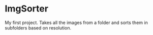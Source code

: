 # ImgSorter
My first project. Takes all the images from a folder and sorts them in subfolders based on resolution.
